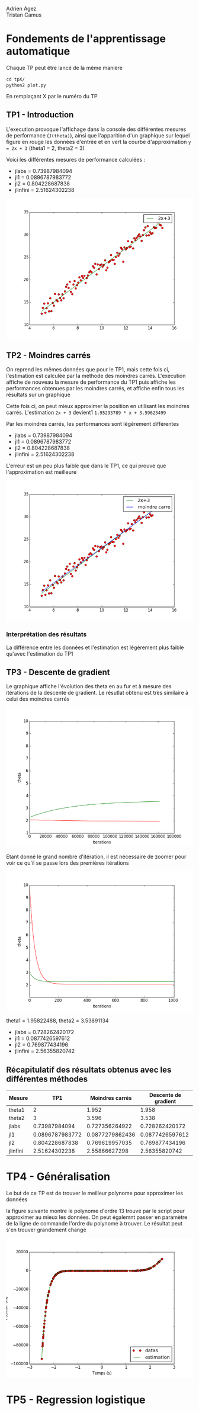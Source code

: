 Adrien Agez <br/>
Tristan Camus

# Fondements de l'apprentissage automatique

Chaque TP peut être lancé de la même manière

    cd tpX/
    python2 plot.py

En remplaçant X par le numéro du TP

## TP1 - Introduction 



L'execution provoque l'affichage dans la console des différentes mesures de performance (`J(theta)`), ainsi que l'apparition d'un graphique sur lequel figure en rouge les données d'entrée et en vert la courbe d'approximation `y = 2x + 3` (theta1 = 2, theta2 = 3)

Voici les différentes mesures de performance calculées : 

* jlabs = 0.73987984094  
* jl1 = 0.0896787983772
* jl2 = 0.804228687838
* jlinfini = 2.51624302238


![Graphique : données et estimation](tp1/graph.png)





## TP2 - Moindres carrés


On reprend les mêmes données que pour le TP1, mais cette fois ci, l'estimation est calculée par la méthode des moindres carrés. L'execution affiche de nouveau la mesure de performance du TP1 puis affiche les performances obtenues par les moindres carrés, et affiche enfin tous les résultats sur un graphique

Cette fois ci, on peut mieux approximer la position en utilisant les moindres carrés. L'estimation `2x + 3` devient1 `1.95293789 * x + 3.59623499`

Par les moindres carrés, les performances sont légèrement différentes

* jlabs = 0.73987984094
* jl1 = 0.0896787983772
* jl2 = 0.804228687838
* jlinfini = 2.51624302238

L'erreur est un peu plus faible que dans le TP1, ce qui prouve que l'approximation est meilleure

![Graphique : données et estimation par moindres carrés](tp2/graph.png)

### Interprétation des résultats 

La différence entre les données et l'estimation est légèrement plus faible qu'avec l'estimation du TP1






## TP3 - Descente de gradient


Le graphique affiche l'évolution des theta en au fur et à mesure des itérations de la descente de gradient. Le résutlat obtenu est très similaire à celui des moindres carrés

![evolution des theta au fur et à mesure des itérations](tp3/graph1.png)

Etant donné le grand nombre d'itération, il est nécessaire de zoomer pour voir ce qu'il se passe lors des premières itérations

![evolution des theta au fur et à mesure des itérations (zoom)](tp3/graph2.png)

theta1 = 1.95822488, theta2 = 3.53891134

* jlabs = 0.728262420172
* jl1 = 0.0877426597612
* jl2 = 0.769877434196
* jlinfini = 2.56355820742



## Récapitulatif des résultats obtenus avec les différentes méthodes

Mesure | TP1 | Moindres carrés | Descente de gradient
-------|-----|-----------------|-------------------------
theta1 | 2 | 1.952 | 1.958
theta2 | 3 | 3.596 | 3.538
jlabs | 0.73987984094 | 0.727356264922 | 0.728262420172
jl1 | 0.0896787983772 | 0.0877279862436 | 0.0877426597612
jl2 | 0.804228687838 | 0.769619957035 | 0.769877434196
jlinfini | 2.51624302238 | 2.55866627298 | 2.56355820742

# TP4 - Généralisation


Le but de ce TP est de trouver le meilleur polynome pour approximer les données

la figure suivante montre le polynome d'ordre 13 trouvé par le script pour approximer au mieux les données. On peut égalemnt passer en paramètre de la ligne de commande l'ordre du polynome à trouver. Le résultat peut s'en trouver grandement changé

![Graphique : données et estimation](tp4/graph.png)


# TP5 - Regression logistique